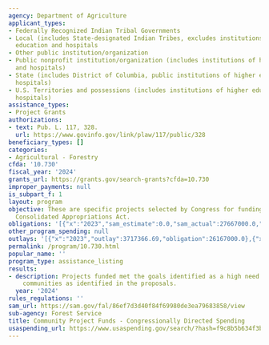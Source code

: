 ```yaml
---
agency: Department of Agriculture
applicant_types:
- Federally Recognized Indian Tribal Governments
- Local (includes State-designated Indian Tribes, excludes institutions of higher
  education and hospitals
- Other public institution/organization
- Public nonprofit institution/organization (includes institutions of higher education
  and hospitals)
- State (includes District of Columbia, public institutions of higher education and
  hospitals)
- U.S. Territories and possessions (includes institutions of higher education and
  hospitals)
assistance_types:
- Project Grants
authorizations:
- text: Pub. L. 117, 328.
  url: https://www.govinfo.gov/link/plaw/117/public/328
beneficiary_types: []
categories:
- Agricultural - Forestry
cfda: '10.730'
fiscal_year: '2024'
grants_url: https://grants.gov/search-grants?cfda=10.730
improper_payments: null
is_subpart_f: 1
layout: program
objective: These are specific projects selected by Congress for funding through the
  Consolidated Appropriations Act.
obligations: '[{"x":"2023","sam_estimate":0.0,"sam_actual":27667000.0,"usa_spending_actual":27667000.0},{"x":"2024","sam_estimate":0.0,"sam_actual":20551824.0,"usa_spending_actual":17718604.0},{"x":"2025","sam_estimate":0.0,"sam_actual":40000000.0,"usa_spending_actual":3309000.0}]'
other_program_spending: null
outlays: '[{"x":"2023","outlay":3717366.69,"obligation":26167000.0},{"x":"2024","outlay":852494.89,"obligation":19218604.0},{"x":"2025","outlay":31312.97,"obligation":3309000.0}]'
permalink: /program/10.730.html
popular_name: ''
program_type: assistance_listing
results:
- description: Projects funded met the goals identified as a high need in the affected
    communities as identified in the proposals.
  year: '2024'
rules_regulations: ''
sam_url: https://sam.gov/fal/86ef7d3d40f84f69980de3ea79683858/view
sub-agency: Forest Service
title: Community Project Funds - Congressionally Directed Spending
usaspending_url: https://www.usaspending.gov/search/?hash=f9c8b5b634f3b7a17b981609ff3d2e62
---
```

